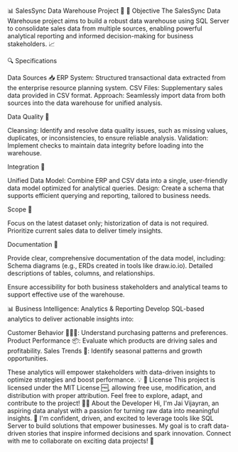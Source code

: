 📊 SalesSync Data Warehouse Project 🚀
🎯 Objective
The SalesSync Data Warehouse project aims to build a robust data warehouse using SQL Server to consolidate sales data from multiple sources, enabling powerful analytical reporting and informed decision-making for business stakeholders. 📈

🔍 Specifications

Data Sources 📥
ERP System: Structured transactional data extracted from the enterprise resource planning system.
CSV Files: Supplementary sales data provided in CSV format.
Approach: Seamlessly import data from both sources into the data warehouse for unified analysis.

Data Quality 🧹

Cleansing: Identify and resolve data quality issues, such as missing values, duplicates, or inconsistencies, to ensure reliable analysis.
Validation: Implement checks to maintain data integrity before loading into the warehouse.

Integration 🔗

Unified Data Model: Combine ERP and CSV data into a single, user-friendly data model optimized for analytical queries.
Design: Create a schema that supports efficient querying and reporting, tailored to business needs.

Scope 📏

Focus on the latest dataset only; historization of data is not required.
Prioritize current sales data to deliver timely insights.

Documentation 📝

Provide clear, comprehensive documentation of the data model, including:
Schema diagrams (e.g., ERDs created in tools like draw.io‍.io).
Detailed descriptions of tables, columns, and relationships.


Ensure accessibility for both business stakeholders and analytical teams to support effective use of the warehouse.

📊 Business Intelligence: Analytics & Reporting
Develop SQL-based analytics to deliver actionable insights into:

Customer Behavior 🧑‍🤝‍🧑: Understand purchasing patterns and preferences.
Product Performance 📦: Evaluate which products are driving sales and profitability.
Sales Trends 📅: Identify seasonal patterns and growth opportunities.

These analytics will empower stakeholders with data-driven insights to optimize strategies and boost performance. 💡
📜 License
This project is licensed under the MIT License 🆓, allowing free use, modification, and distribution with proper attribution. Feel free to explore, adapt, and contribute to the project!
👨‍💻 About the Developer
Hi, I'm Jai Vijayran, an aspiring data analyst with a passion for turning raw data into meaningful insights. 🌟 I'm confident, driven, and excited to leverage tools like SQL Server to build solutions that empower businesses. My goal is to craft data-driven stories that inspire informed decisions and spark innovation. Connect with me to collaborate on exciting data projects! 🚀

